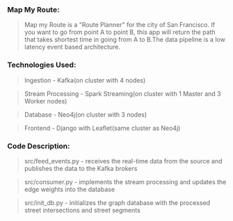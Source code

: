 ### Map My Route:
> Map my Route is a "Route Planner" for the city of San Francisco. If you want to go from point A to point B, this app will return the path that takes shortest time in going from A to B.The data pipeline is a low latency event based architecture.

### Technologies Used:
> Ingestion - Kafka(on cluster with 4 nodes)

> Stream Processing - Spark Streaming(on cluster with 1 Master and 3 Worker nodes)

> Database - Neo4j(on cluster with 3 nodes)

> Frontend - Django with Leaflet(same cluster as Neo4j)

### Code Description:
> src/feed_events.py -  receives the real-time data from the source and publishes the data to the Kafka brokers

> src/consumer.py - implements the stream processing and updates the edge weights into the database

> src/init_db.py - initializes the graph database with the processed street intersections and street segments

